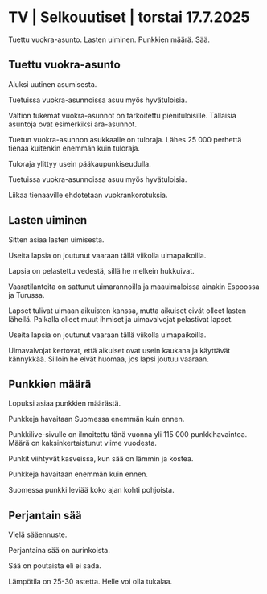 # TV | Selkouutiset | torstai 17.7.2025

Tuettu vuokra-asunto. Lasten uiminen. Punkkien määrä. Sää.

## Tuettu vuokra-asunto

Aluksi uutinen asumisesta.

Tuetuissa vuokra-asunnoissa asuu myös hyvätuloisia.

Valtion tukemat vuokra-asunnot on tarkoitettu pienituloisille. Tällaisia asuntoja ovat esimerkiksi ara-asunnot.

Tuetun vuokra-asunnon asukkaalle on tuloraja. Lähes 25 000 perhettä tienaa kuitenkin enemmän kuin tuloraja.

Tuloraja ylittyy usein pääkaupunkiseudulla.

Tuetuissa vuokra-asunnoissa asuu myös hyvätuloisia.

Liikaa tienaaville ehdotetaan vuokrankorotuksia.

## Lasten uiminen

Sitten asiaa lasten uimisesta.

Useita lapsia on joutunut vaaraan tällä viikolla uimapaikoilla.

Lapsia on pelastettu vedestä, sillä he melkein hukkuivat.

Vaaratilanteita on sattunut uimarannoilla ja maauimaloissa ainakin Espoossa ja Turussa.

Lapset tulivat uimaan aikuisten kanssa, mutta aikuiset eivät olleet lasten lähellä. Paikalla olleet muut ihmiset ja uimavalvojat pelastivat lapset.

Useita lapsia on joutunut vaaraan tällä viikolla uimapaikoilla.

Uimavalvojat kertovat, että aikuiset ovat usein kaukana ja käyttävät kännykkää. Silloin he eivät huomaa, jos lapsi joutuu vaaraan.

## Punkkien määrä

Lopuksi asiaa punkkien määrästä.

Punkkeja havaitaan Suomessa enemmän kuin ennen.

Punkkilive-sivulle on ilmoitettu tänä vuonna yli 115 000 punkkihavaintoa. Määrä on kaksinkertaistunut viime vuodesta.

Punkit viihtyvät kasveissa, kun sää on lämmin ja kostea.

Punkkeja havaitaan enemmän kuin ennen.

Suomessa punkki leviää koko ajan kohti pohjoista.

## Perjantain sää

Vielä sääennuste.

Perjantaina sää on aurinkoista.

Sää on poutaista eli ei sada.

Lämpötila on 25-30 astetta. Helle voi olla tukalaa.
